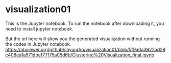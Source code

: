 # visualization01

This is the Jupyter notebook. 
To run the notebook after downloading it, you need to install jupyter notebook.

But the url here will show you the generated visualization without running the codes in Jupyter notebook.
https://nbviewer.org/github/jihyunrho/visualization01/blob/5f9a0a3922ad28c408ea1a571dbef77f75a05d6b/Clustering%20Visualization_final.ipynb
